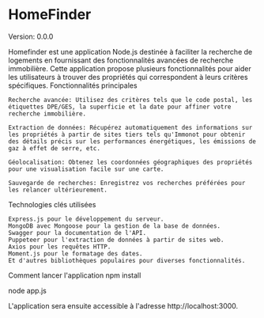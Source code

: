 # HomeFinder
Version: 0.0.0

Homefinder est une application Node.js destinée à faciliter la recherche de logements en fournissant des fonctionnalités avancées de recherche immobilière. Cette application propose plusieurs fonctionnalités pour aider les utilisateurs à trouver des propriétés qui correspondent à leurs critères spécifiques.
Fonctionnalités principales

    Recherche avancée: Utilisez des critères tels que le code postal, les étiquettes DPE/GES, la superficie et la date pour affiner votre recherche immobilière.

    Extraction de données: Récupérez automatiquement des informations sur les propriétés à partir de sites tiers tels qu'Immonot pour obtenir des détails précis sur les performances énergétiques, les émissions de gaz à effet de serre, etc.

    Géolocalisation: Obtenez les coordonnées géographiques des propriétés pour une visualisation facile sur une carte.

    Sauvegarde de recherches: Enregistrez vos recherches préférées pour les relancer ultérieurement.

Technologies clés utilisées

    Express.js pour le développement du serveur.
    MongoDB avec Mongoose pour la gestion de la base de données.
    Swagger pour la documentation de l'API.
    Puppeteer pour l'extraction de données à partir de sites web.
    Axios pour les requêtes HTTP.
    Moment.js pour le formatage des dates.
    Et d'autres bibliothèques populaires pour diverses fonctionnalités.

Comment lancer l'application
npm install


node app.js

L'application sera ensuite accessible à l'adresse http://localhost:3000.
